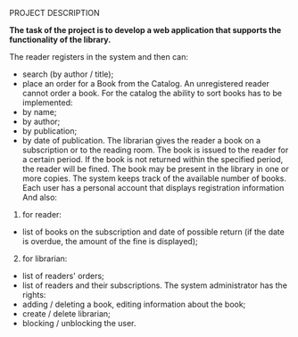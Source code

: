 PROJECT DESCRIPTION

**The task of the project is to develop a web application that supports the functionality of the library.**

The reader registers in the system and then can:
- search (by author / title);
- place an order for a Book from the Catalog.
An unregistered reader cannot order a book.
For the catalog the ability to sort books has to be implemented:
- by name;
- by author;
- by publication;
- by date of publication.
The librarian gives the reader a book on a subscription or to the reading room. The book is issued to the reader for a certain period. If the book is not returned within the specified period, the reader will be fined. The book may be present in the library in one or more copies. The system keeps track of the available number of books. Each user has a personal account that displays registration information 
And also:
1) for reader:
- list of books on the subscription and date of possible return (if the date is overdue, the amount of the fine is displayed);
2) for librarian:
- list of readers' orders;
- list of readers and their subscriptions.
The system administrator has the rights:
- adding / deleting a book, editing information about the book;
- create / delete librarian;
- blocking / unblocking the user.